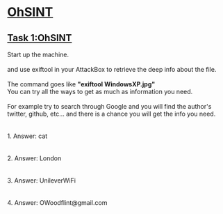 <h1><ins>OhSINT</ins></h1>
<h2><ins>Task 1:OhSINT</ins></h2>
Start up the machine.<br><br>and use exiftool in your AttackBox to retrieve the deep info about the file.<br><br>
The command goes like <b>"exiftool WindowsXP.jpg"</b><br>
You can try all the ways to get as much as information you need. <br><br>
For example try to search through Google and you will find the author's twitter, github, etc... and there is a chance you will get the info you need.<br><br><br>
1. Answer: cat <br><br><br>
2. Answer: London<br><br><br>
3. Answer: UnileverWiFi<br><br><br>
4. Answer: OWoodflint@gmail.com<br><br><br>

